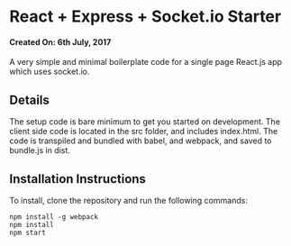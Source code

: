 # React + Express + Socket.io Starter
#### Created On: 6th July, 2017

A very simple and minimal boilerplate code for a single page React.js app which uses socket.io.

## Details

The setup code is bare minimum to get you started on development. The client side code is located in the src folder, and includes index.html. The code is transpiled and bundled with babel, and webpack, and saved to bundle.js in dist.

## Installation Instructions

To install, clone the repository and run the following commands:

```
npm install -g webpack
npm install
npm start
```
